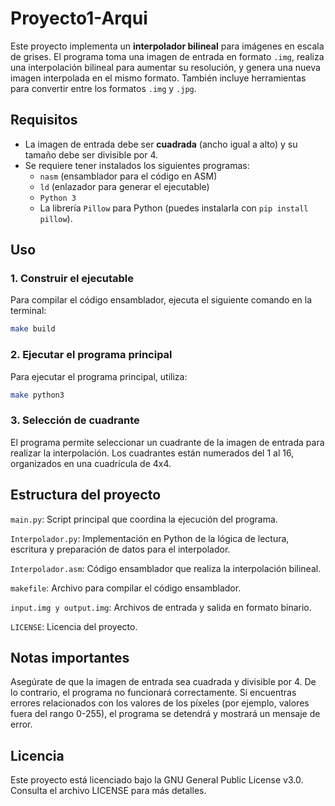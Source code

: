 # Proyecto1-Arqui

Este proyecto implementa un **interpolador bilineal** para imágenes en escala de grises. El programa toma una imagen de entrada en formato `.img`, realiza una interpolación bilineal para aumentar su resolución, y genera una nueva imagen interpolada en el mismo formato. También incluye herramientas para convertir entre los formatos `.img` y `.jpg`.

## Requisitos

- La imagen de entrada debe ser **cuadrada** (ancho igual a alto) y su tamaño debe ser divisible por 4.
- Se requiere tener instalados los siguientes programas:
  - `nasm` (ensamblador para el código en ASM)
  - `ld` (enlazador para generar el ejecutable)
  - `Python 3`
  - La librería `Pillow` para Python (puedes instalarla con `pip install pillow`).

## Uso

### 1. Construir el ejecutable
Para compilar el código ensamblador, ejecuta el siguiente comando en la terminal:

```bash
make build
```
### 2. Ejecutar el programa principal
Para ejecutar el programa principal, utiliza:

```bash
make python3
```

### 3. Selección de cuadrante
El programa permite seleccionar un cuadrante de la imagen de entrada para realizar la interpolación. Los cuadrantes están numerados del 1 al 16, organizados en una cuadrícula de 4x4.

## Estructura del proyecto
`main.py`: Script principal que coordina la ejecución del programa.

`Interpolador.py`: Implementación en Python de la lógica de lectura, escritura y preparación de datos para el interpolador.

`Interpolador.asm`: Código ensamblador que realiza la interpolación bilineal.

`makefile`: Archivo para compilar el código ensamblador.

`input.img y output.img`: Archivos de entrada y salida en formato binario.

`LICENSE`: Licencia del proyecto.

## Notas importantes
Asegúrate de que la imagen de entrada sea cuadrada y divisible por 4. De lo contrario, el programa no funcionará correctamente.
Si encuentras errores relacionados con los valores de los píxeles (por ejemplo, valores fuera del rango 0-255), el programa se detendrá y mostrará un mensaje de error.

## Licencia
Este proyecto está licenciado bajo la GNU General Public License v3.0. Consulta el archivo LICENSE para más detalles.

